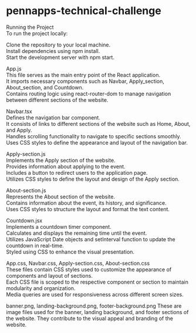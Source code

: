 # pennapps-technical-challenge

Running the Project  
To run the project locally:  

Clone the repository to your local machine.  
Install dependencies using npm install.  
Start the development server with npm start.  

App.js  
This file serves as the main entry point of the React application.  
It imports necessary components such as Navbar, Apply_section, About_section, and Countdown.  
Contains routing logic using react-router-dom to manage navigation between different sections of the website.  

Navbar.tsx  
Defines the navigation bar component.  
It consists of links to different sections of the website such as Home, About, and Apply.  
Handles scrolling functionality to navigate to specific sections smoothly.  
Uses CSS styles to define the appearance and layout of the navigation bar.  


Apply-section.js  
Implements the Apply section of the website.  
Provides information about applying to the event.  
Includes a button to redirect users to the application page.  
Utilizes CSS styles to define the layout and design of the Apply section.  


About-section.js  
Represents the About section of the website.  
Contains information about the event, its history, and significance.  
Uses CSS styles to structure the layout and format the text content.  


Countdown.jsx  
Implements a countdown timer component.  
Calculates and displays the remaining time until the event.  
Utilizes JavaScript Date objects and setInterval function to update the countdown in real-time.  
Styled using CSS to enhance the visual presentation.  


App.css, Navbar.css, Apply-section.css, About-section.css  
These files contain CSS styles used to customize the appearance of components and layout of sections.  
Each CSS file is scoped to the respective component or section to maintain modularity and organization.  
Media queries are used for responsiveness across different screen sizes.  


banner.png, landing-background.png, footer-background.png
These are image files used for the banner, landing background, and footer sections of the website.
They contribute to the visual appeal and branding of the website.
